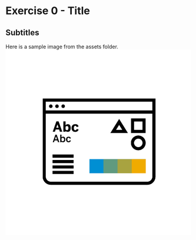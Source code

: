 # Exercise 0 - Title


## Subtitles
Here is a sample image from the assets folder.
![Main](assets/sample_image.png)